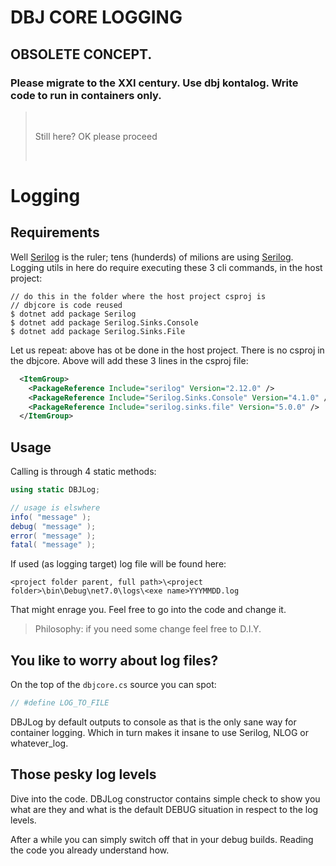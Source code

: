 <h1>DBJ CORE LOGGING</h1>

<h2>OBSOLETE CONCEPT.</h2>
<h3>Please migrate to the XXI century. Use dbj kontalog. Write code to run in containers only.</h3>

> 
> &nbsp;
> 
> Still here? OK please proceed
> 
> &nbsp;
> 

# Logging
## Requirements
Well [Serilog](https://github.com/serilog/serilog) is the ruler; tens (hunderds) of milions are using [Serilog](https://serilog.net). Logging utils in here do require executing these 3 cli commands, in the host project:

```
// do this in the folder where the host project csproj is
// dbjcore is code reused
$ dotnet add package Serilog
$ dotnet add package Serilog.Sinks.Console
$ dotnet add package Serilog.Sinks.File
```
Let us repeat: above has ot be done in the host project. There is no csproj in the dbjcore. Above will add these 3 lines in the csproj file:
```xml
  <ItemGroup>
    <PackageReference Include="serilog" Version="2.12.0" />
    <PackageReference Include="Serilog.Sinks.Console" Version="4.1.0" />
    <PackageReference Include="serilog.sinks.file" Version="5.0.0" />
  </ItemGroup>
```
## Usage
Calling is through 4 static methods:
```c#
using static DBJLog;

// usage is elswhere 
info( "message" );
debug( "message" );
error( "message" );
fatal( "message" );
```
If used (as logging target) log file will be found here:
```
<project folder parent, full path>\<project folder>\bin\Debug\net7.0\logs\<exe name>YYYMMDD.log
```
That might enrage you. Feel free to go into the code and change it. 

>
>
> Philosophy: if you need some change feel free to D.I.Y.
> 
> 

## You like to worry about log files?

On the top of the `dbjcore.cs` source you can spot: 

```c#
// #define LOG_TO_FILE
```

DBJLog by default outputs to console as that is the only sane way for container logging. Which in turn makes it insane to use Serilog, NLOG or whatever_log.

## Those pesky log levels

Dive into the code. DBJLog constructor contains simple check to show you what are they and what is the default DEBUG situation in respect to the log levels.

After a while you can simply switch off that in your debug builds. Reading the code you already understand how.
